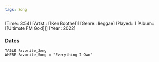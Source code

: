 ```yaml
---
tags: Song  
---
```

[Time:: 3:54]
[Artist:: [[Ken Boothe]]]
[Genre:: Reggae]
[Played:: ]
[Album:: [[Ultimate FM Gold]]]
[Year:: 2022]
### Dates
````dataview
TABLE Favorite_Song
WHERE Favorite_Song = "Everything I Own"
````